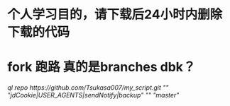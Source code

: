 # 个人学习目的，请下载后24小时内删除下载的代码
#   fork  跑路  真的是branches dbk？
###### ql repo https:<span></span>//github.com/Tsukasa007/my_script.git "" "jdCookie|USER_AGENTS|sendNotify|backup" "" "master"
